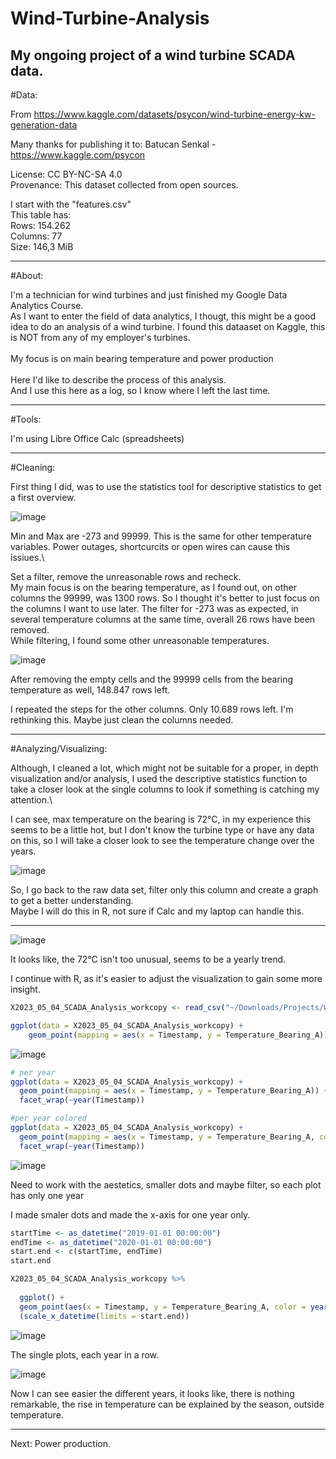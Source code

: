 # Wind-Turbine-Analysis
My ongoing project of a wind turbine SCADA data.
------------------------------------------------

#Data:

From https://www.kaggle.com/datasets/psycon/wind-turbine-energy-kw-generation-data

Many thanks for publishing it to: Batucan Senkal - https://www.kaggle.com/psycon

License: CC BY-NC-SA 4.0\
Provenance: This dataset collected from open sources.

I start with the "features.csv"\
This table has:\
Rows: 154.262\
Columns: 77\
Size: 146,3 MiB

---------------------------------------------------------------------------------

#About:

I'm  a technician for wind turbines and just finished my Google Data Analytics Course.\
As I want to enter the field of data analytics, I thougt, this might be a good idea to do an
analysis of a wind turbine. I found this dataaset on Kaggle, this is NOT from any of my employer's turbines.\
\
My focus is on main bearing temperature and power production\
\
Here I'd like to describe the process of this analysis.\
And I use this here as a log, so I know where I left the last time.

-----------------------------------------------------------------------------------

#Tools:

I'm using Libre Office Calc (spreadsheets)

-----------------------------------------------------------------------------------

#Cleaning:

First thing I did, was to use the statistics tool for descriptive statistics to get a first overview.

![image](https://user-images.githubusercontent.com/132265260/236620504-1e0a917a-2f2c-457f-96bf-bbb94758dce1.png)

Min and Max are -273 and 99999. This is the same for other temperature variables.
Power outages, shortcurcits or open wires can cause this issiues.\

Set a filter, remove the unreasonable rows and recheck.\
My main focus is on the bearing temperature, as I found out, on other columns the 99999, was 1300 rows. So I thought it's better to just focus on the columns I want to use later.
The filter for -273 was as expected, in several temperature columns at the same time, overall 26 rows have been removed.\
While filtering, I found some other unreasonable temperatures.

![image](https://user-images.githubusercontent.com/132265260/236621698-04bb25a7-0124-4fa8-8d1a-f5def164a89f.png)

After removing the empty cells and the 99999 cells from the bearing temperature as well, 148.847 rows left.

I repeated the steps for the other columns. Only 10.689 rows left. I'm rethinking this. Maybe just clean the columns needed.

---------------------------------------------------------------------------------------------------------------------------

#Analyzing/Visualizing:

Although, I cleaned a lot, which might not be suitable for a proper, in depth visualization and/or analysis, I used the descriptive statistics function to take a closer look at the single columns to look if something is catching my attention.\

I can see, max temperature on the bearing is 72°C, in my experience this seems to be a little hot, but I don't know the turbine type or have any data on this, so I will take a closer look to see the temperature change over the years.

![image](https://user-images.githubusercontent.com/132265260/236666996-33fa860a-9d82-485c-ad93-e2927479e4da.png)


So, I go back to the raw data set, filter only this column and create a graph to get a better understanding.\
Maybe I will do this in R, not sure if Calc and my laptop can handle this.

-----------------------------------------------------------------------------------------------

![image](https://user-images.githubusercontent.com/132265260/236668240-fd108263-5383-4996-8c61-f99aaa16a8dc.png)

It looks like, the 72°C isn't too unusual, seems to be a yearly trend.

I continue with R, as it's easier to adjust the visualization to gain some more insight.

```R
X2023_05_04_SCADA_Analysis_workcopy <- read_csv("~/Downloads/Projects/Wind_Turbine_SCADA/2023-05-04_SCADA-Analysis_workcopy.csv")

ggplot(data = X2023_05_04_SCADA_Analysis_workcopy) +
    geom_point(mapping = aes(x = Timestamp, y = Temperature_Bearing_A))
```

![image](https://user-images.githubusercontent.com/132265260/236673125-228cd6d2-18d0-464d-8057-bef1936c826f.png)

```R
# per year
ggplot(data = X2023_05_04_SCADA_Analysis_workcopy) +
  geom_point(mapping = aes(x = Timestamp, y = Temperature_Bearing_A)) +
  facet_wrap(~year(Timestamp))

#per year colored
ggplot(data = X2023_05_04_SCADA_Analysis_workcopy) +
  geom_point(mapping = aes(x = Timestamp, y = Temperature_Bearing_A, color = year(Timestamp))) +
  facet_wrap(~year(Timestamp))
```
![image](https://user-images.githubusercontent.com/132265260/236891434-887331a3-e085-405e-925c-a7307f0fb10f.png)

Need to work with the aestetics, smaller dots and maybe filter, so each plot has only one year

I made smaler dots and made the x-axis for one year only.

```R
startTime <- as_datetime("2019-01-01 00:00:00")
endTime <- as_datetime("2020-01-01 00:00:00")
start.end <- c(startTime, endTime)
start.end

X2023_05_04_SCADA_Analysis_workcopy %>% 
  
  ggplot() +
  geom_point(aes(x = Timestamp, y = Temperature_Bearing_A, color = year(Timestamp)), size = 0.1) +
  (scale_x_datetime(limits = start.end))

```

![image](https://github.com/MarkusEhrlinger/Wind-Turbine-Analysis/assets/132265260/4141d2b7-70a4-43ca-a5b4-cce311dfa6d3)


The single plots, each year in a row.

![image](https://github.com/MarkusEhrlinger/Wind-Turbine-Analysis/assets/132265260/37017bca-7729-4ee5-b66e-2f0f02a88e5e)

Now I can see easier the different years, it looks like, there is nothing remarkable, the rise in temperature can be explained by the season, outside temperature.

---------------------------------------------------------------------------------------------------------

Next: Power production.










 












